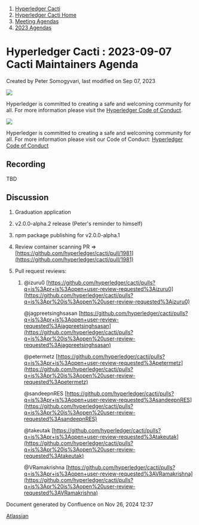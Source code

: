 1. [Hyperledger Cacti](index.html)
2. [Hyperledger Cacti Home](Hyperledger-Cacti-Home_20414469.html)
3. [Meeting Agendas](Meeting-Agendas_20414488.html)
4. [2023 Agendas](2023-Agendas_20415586.html)

# Hyperledger Cacti : 2023-09-07 Cacti Maintainers Agenda

Created by Peter Somogyvari, last modified on Sep 07, 2023

![](https://wiki.hyperledger.org/download/attachments/2392771/welcome.png?version=2&modificationDate=1572450107000&api=v2)

Hyperledger is committed to creating a safe and welcoming community for all. For more information please visit the [Hyperledger Code of Conduct](https://lf-hyperledger.atlassian.net/wiki/spaces/HYP/pages/19595281/Hyperledger+Code+of+Conduct).

![](https://wiki.hyperledger.org/download/attachments/29034696/Antitrustnotice.png?version=1&modificationDate=1581695654000&api=v2)

Hyperledger is committed to creating a safe and welcoming community for all. For more information please visit our Code of Conduct: [Hyperledger Code of Conduct](https://lf-hyperledger.atlassian.net/wiki/spaces/HYP/pages/19595281/Hyperledger+Code+of+Conduct)

## Recording

TBD

## Discussion

1. Graduation application
2. v2.0.0-alpha.2 release (Peter's reminder to himself)
3. npm package publishing for v2.0.0-alpha.1
4. Review container scanning PR =&gt; [https://github.com/hyperledger/cacti/pull/1981](https://github.com/hyperledger/cacti/pull/1981)
5. Pull request reviews:
   
   1. @izuru0 [https://github.com/hyperledger/cacti/pulls?q=is%3Apr+is%3Aopen+user-review-requested%3Aizuru0](https://github.com/hyperledger/cacti/pulls?q=is%3Apr%20is%3Aopen%20user-review-requested%3Aizuru0)
      
      @jagpreetsinghsasan [https://github.com/hyperledger/cacti/pulls?q=is%3Apr+is%3Aopen+user-review-requested%3Ajagpreetsinghsasan](https://github.com/hyperledger/cacti/pulls?q=is%3Apr%20is%3Aopen%20user-review-requested%3Ajagpreetsinghsasan)
      
      @petermetz [https://github.com/hyperledger/cacti/pulls?q=is%3Apr+is%3Aopen+user-review-requested%3Apetermetz](https://github.com/hyperledger/cacti/pulls?q=is%3Apr%20is%3Aopen%20user-review-requested%3Apetermetz)
      
      @sandeepnRES [https://github.com/hyperledger/cacti/pulls?q=is%3Apr+is%3Aopen+user-review-requested%3AsandeepnRES](https://github.com/hyperledger/cacti/pulls?q=is%3Apr%20is%3Aopen%20user-review-requested%3AsandeepnRES)
      
      @takeutak [https://github.com/hyperledger/cacti/pulls?q=is%3Apr+is%3Aopen+user-review-requested%3Atakeutak](https://github.com/hyperledger/cacti/pulls?q=is%3Apr%20is%3Aopen%20user-review-requested%3Atakeutak)
      
      @VRamakrishna [https://github.com/hyperledger/cacti/pulls?q=is%3Apr+is%3Aopen+user-review-requested%3AVRamakrishna](https://github.com/hyperledger/cacti/pulls?q=is%3Apr%20is%3Aopen%20user-review-requested%3AVRamakrishna)

Document generated by Confluence on Nov 26, 2024 12:37

[Atlassian](http://www.atlassian.com/)
